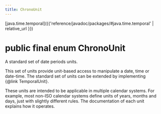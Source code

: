 ```yaml
---
title: ChronoUnit
---
```


[java.time.temporal]({{'reference/javadoc/packages/#java.time.temporal' | relative_url }})

# public final enum ChronoUnit


A standard set of date periods units.
 <p>
 This set of units provide unit-based access to manipulate a date, time or date-time.
 The standard set of units can be extended by implementing {@link TemporalUnit}.
 <p>
 These units are intended to be applicable in multiple calendar systems.
 For example, most non-ISO calendar systems define units of years, months and days,
 just with slightly different rules.
 The documentation of each unit explains how it operates.